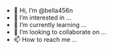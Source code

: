- 👋 Hi, I’m @bella456n
- 👀 I’m interested in ...
- 🌱 I’m currently learning ...
- 💞️ I’m looking to collaborate on ...
- 📫 How to reach me ...



